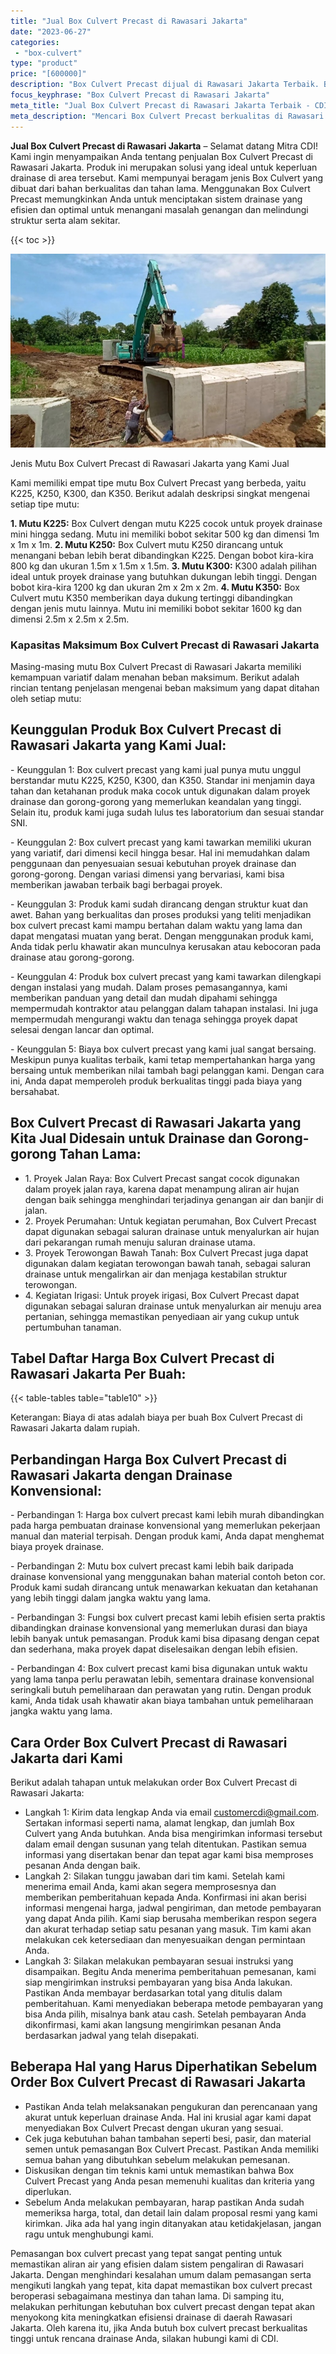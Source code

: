 ```yaml
---
title: "Jual Box Culvert Precast di Rawasari Jakarta"
date: "2023-06-27"
categories:
 - "box-culvert"
type: "product"
price: "[600000]"
description: "Box Culvert Precast dijual di Rawasari Jakarta Terbaik. Box Culvert Precast profesional untuk kebutuhan konstruksi dengan performa superior. Hubungi kami untuk konsultasi mendalam."
focus_keyphrase: "Box Culvert Precast di Rawasari Jakarta"
meta_title: "Jual Box Culvert Precast di Rawasari Jakarta Terbaik - CDI"
meta_description: "Mencari Box Culvert Precast berkualitas di Rawasari Jakarta? Layanan profesional kami siap membantu dengan solusi terbaik. Dapatkan informasi sekarang."
---
```


**Jual Box Culvert Precast di Rawasari Jakarta** – Selamat datang Mitra CDI! Kami ingin menyampaikan Anda tentang penjualan Box Culvert Precast di Rawasari Jakarta. Produk ini merupakan solusi yang ideal untuk keperluan drainase di area tersebut. Kami mempunyai beragam jenis Box Culvert yang dibuat dari bahan berkualitas dan tahan lama. Menggunakan Box Culvert Precast memungkinkan Anda untuk menciptakan sistem drainase yang efisien dan optimal untuk menangani masalah genangan dan melindungi struktur serta alam sekitar.

{{< toc >}}

![Jual Box Culvert Precast di Rawasari Jakarta](/images/box-culvert/box-culvert-23.jpg)

Jenis Mutu Box Culvert Precast di Rawasari Jakarta yang Kami Jual

Kami memiliki empat tipe mutu Box Culvert Precast yang berbeda, yaitu K225, K250, K300, dan K350. Berikut adalah deskripsi singkat mengenai setiap tipe mutu:

**1\. Mutu K225:** Box Culvert dengan mutu K225 cocok untuk proyek drainase mini hingga sedang. Mutu ini memiliki bobot sekitar 500 kg dan dimensi 1m x 1m x 1m.
**2\. Mutu K250:** Box Culvert mutu K250 dirancang untuk menangani beban lebih berat dibandingkan K225. Dengan bobot kira-kira 800 kg dan ukuran 1.5m x 1.5m x 1.5m.
**3\. Mutu K300:** K300 adalah pilihan ideal untuk proyek drainase yang butuhkan dukungan lebih tinggi. Dengan bobot kira-kira 1200 kg dan ukuran 2m x 2m x 2m.
**4\. Mutu K350:** Box Culvert mutu K350 memberikan daya dukung tertinggi dibandingkan dengan jenis mutu lainnya. Mutu ini memiliki bobot sekitar 1600 kg dan dimensi 2.5m x 2.5m x 2.5m.

### Kapasitas Maksimum Box Culvert Precast di Rawasari Jakarta

Masing-masing mutu Box Culvert Precast di Rawasari Jakarta memiliki kemampuan variatif dalam menahan beban maksimum. Berikut adalah rincian tentang penjelasan mengenai beban maksimum yang dapat ditahan oleh setiap mutu: 

## Keunggulan Produk Box Culvert Precast di Rawasari Jakarta yang Kami Jual:

\- Keunggulan 1: Box culvert precast yang kami jual punya mutu unggul berstandar mutu K225, K250, K300, dan K350. Standar ini menjamin daya tahan dan ketahanan produk maka cocok untuk digunakan dalam proyek drainase dan gorong-gorong yang memerlukan keandalan yang tinggi. Selain itu, produk kami juga sudah lulus tes laboratorium dan sesuai standar SNI.

\- Keunggulan 2: Box culvert precast yang kami tawarkan memiliki ukuran yang variatif, dari dimensi kecil hingga besar. Hal ini memudahkan dalam penggunaan dan penyesuaian sesuai kebutuhan proyek drainase dan gorong-gorong. Dengan variasi dimensi yang bervariasi, kami bisa memberikan jawaban terbaik bagi berbagai proyek.

\- Keunggulan 3: Produk kami sudah dirancang dengan struktur kuat dan awet. Bahan yang berkualitas dan proses produksi yang teliti menjadikan box culvert precast kami mampu bertahan dalam waktu yang lama dan dapat mengatasi muatan yang berat. Dengan menggunakan produk kami, Anda tidak perlu khawatir akan munculnya kerusakan atau kebocoran pada drainase atau gorong-gorong.

\- Keunggulan 4: Produk box culvert precast yang kami tawarkan dilengkapi dengan instalasi yang mudah. Dalam proses pemasangannya, kami memberikan panduan yang detail dan mudah dipahami sehingga mempermudah kontraktor atau pelanggan dalam tahapan instalasi. Ini juga mempermudah mengurangi waktu dan tenaga sehingga proyek dapat selesai dengan lancar dan optimal.

\- Keunggulan 5: Biaya box culvert precast yang kami jual sangat bersaing. Meskipun punya kualitas terbaik, kami tetap mempertahankan harga yang bersaing untuk memberikan nilai tambah bagi pelanggan kami. Dengan cara ini, Anda dapat memperoleh produk berkualitas tinggi pada biaya yang bersahabat.

## Box Culvert Precast di Rawasari Jakarta yang Kita Jual Didesain untuk Drainase dan Gorong-gorong Tahan Lama:

*   1\. Proyek Jalan Raya: Box Culvert Precast sangat cocok digunakan dalam proyek jalan raya, karena dapat menampung aliran air hujan dengan baik sehingga menghindari terjadinya genangan air dan banjir di jalan.
*   2\. Proyek Perumahan: Untuk kegiatan perumahan, Box Culvert Precast dapat digunakan sebagai saluran drainase untuk menyalurkan air hujan dari pekarangan rumah menuju saluran drainase utama.
*   3\. Proyek Terowongan Bawah Tanah: Box Culvert Precast juga dapat digunakan dalam kegiatan terowongan bawah tanah, sebagai saluran drainase untuk mengalirkan air dan menjaga kestabilan struktur terowongan.
*   4\. Kegiatan Irigasi: Untuk proyek irigasi, Box Culvert Precast dapat digunakan sebagai saluran drainase untuk menyalurkan air menuju area pertanian, sehingga memastikan penyediaan air yang cukup untuk pertumbuhan tanaman.

## Tabel Daftar Harga Box Culvert Precast di Rawasari Jakarta Per Buah:

{{< table-tables table="table10" >}}

Keterangan: Biaya di atas adalah biaya per buah Box Culvert Precast di Rawasari Jakarta dalam rupiah.

## Perbandingan Harga Box Culvert Precast di Rawasari Jakarta dengan Drainase Konvensional:

\- Perbandingan 1: Harga box culvert precast kami lebih murah dibandingkan pada harga pembuatan drainase konvensional yang memerlukan pekerjaan manual dan material terpisah. Dengan produk kami, Anda dapat menghemat biaya proyek drainase.

\- Perbandingan 2: Mutu box culvert precast kami lebih baik daripada drainase konvensional yang menggunakan bahan material contoh beton cor. Produk kami sudah dirancang untuk menawarkan kekuatan dan ketahanan yang lebih tinggi dalam jangka waktu yang lama.

\- Perbandingan 3: Fungsi box culvert precast kami lebih efisien serta praktis dibandingkan drainase konvensional yang memerlukan durasi dan biaya lebih banyak untuk pemasangan. Produk kami bisa dipasang dengan cepat dan sederhana, maka proyek dapat diselesaikan dengan lebih efisien.

\- Perbandingan 4: Box culvert precast kami bisa digunakan untuk waktu yang lama tanpa perlu perawatan lebih, sementara drainase konvensional seringkali butuh pemeliharaan dan perawatan yang rutin. Dengan produk kami, Anda tidak usah khawatir akan biaya tambahan untuk pemeliharaan jangka waktu yang lama.

## Cara Order Box Culvert Precast di Rawasari Jakarta dari Kami

Berikut adalah tahapan untuk melakukan order Box Culvert Precast di Rawasari Jakarta:

*   Langkah 1: Kirim data lengkap Anda via email customercdi@gmail.com. Sertakan informasi seperti nama, alamat lengkap, dan jumlah Box Culvert yang Anda butuhkan.
Anda bisa mengirimkan informasi tersebut dalam email dengan susunan yang telah ditentukan. Pastikan semua informasi yang disertakan benar dan tepat agar kami bisa memproses pesanan Anda dengan baik.
*   Langkah 2: Silakan tunggu jawaban dari tim kami. Setelah kami menerima email Anda, kami akan segera memprosesnya dan memberikan pemberitahuan kepada Anda. Konfirmasi ini akan berisi informasi mengenai harga, jadwal pengiriman, dan metode pembayaran yang dapat Anda pilih.
Kami siap berusaha memberikan respon segera dan akurat terhadap setiap satu pesanan yang masuk. Tim kami akan melakukan cek ketersediaan dan menyesuaikan dengan permintaan Anda.
*   Langkah 3: Silakan melakukan pembayaran sesuai instruksi yang disampaikan. Begitu Anda menerima pemberitahuan pemesanan, kami siap mengirimkan instruksi pembayaran yang bisa Anda lakukan. Pastikan Anda membayar berdasarkan total yang ditulis dalam pemberitahuan.
Kami menyediakan beberapa metode pembayaran yang bisa Anda pilih, misalnya bank atau cash. Setelah pembayaran Anda dikonfirmasi, kami akan langsung mengirimkan pesanan Anda berdasarkan jadwal yang telah disepakati.

## Beberapa Hal yang Harus Diperhatikan Sebelum Order Box Culvert Precast di Rawasari Jakarta

*   Pastikan Anda telah melaksanakan pengukuran dan perencanaan yang akurat untuk keperluan drainase Anda. Hal ini krusial agar kami dapat menyediakan Box Culvert Precast dengan ukuran yang sesuai.
*   Cek juga kebutuhan bahan tambahan seperti besi, pasir, dan material semen untuk pemasangan Box Culvert Precast. Pastikan Anda memiliki semua bahan yang dibutuhkan sebelum melakukan pemesanan.
*   Diskusikan dengan tim teknis kami untuk memastikan bahwa Box Culvert Precast yang Anda pesan memenuhi kualitas dan kriteria yang diperlukan.
*   Sebelum Anda melakukan pembayaran, harap pastikan Anda sudah memeriksa harga, total, dan detail lain dalam proposal resmi yang kami kirimkan. Jika ada hal yang ingin ditanyakan atau ketidakjelasan, jangan ragu untuk menghubungi kami.

Pemasangan box culvert precast yang tepat sangat penting untuk memastikan aliran air yang efisien dalam sistem pengaliran di Rawasari Jakarta. Dengan menghindari kesalahan umum dalam pemasangan serta mengikuti langkah yang tepat, kita dapat memastikan box culvert precast beroperasi sebagaimana mestinya dan tahan lama. Di samping itu, melakukan perhitungan kebutuhan box culvert precast dengan tepat akan menyokong kita meningkatkan efisiensi drainase di daerah Rawasari Jakarta. Oleh karena itu, jika Anda butuh box culvert precast berkualitas tinggi untuk rencana drainase Anda, silakan hubungi kami di CDI.